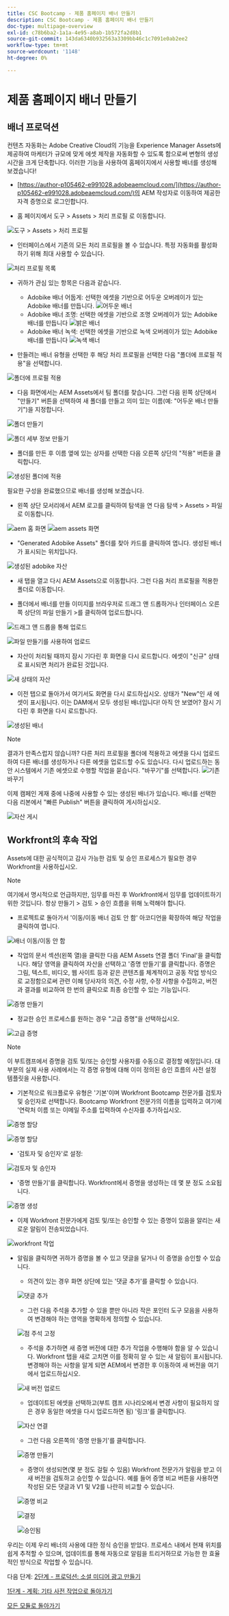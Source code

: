 ```yaml
---
title: CSC Bootcamp - 제품 홈페이지 배너 만들기
description: CSC Bootcamp - 제품 홈페이지 배너 만들기
doc-type: multipage-overview
exl-id: c78b6ba2-1a1a-4e95-a8ab-1b572fa2d8b1
source-git-commit: 143da6340b932563a3309bb46c1c7091e0ab2ee2
workflow-type: tm+mt
source-wordcount: '1148'
ht-degree: 0%

---
```


# 제품 홈페이지 배너 만들기

## 배너 프로덕션

컨텐츠 자동화는 Adobe Creative Cloud의 기능을 Experience Manager Assets에 제공하여 마케터가 규모에 맞게 에셋 제작을 자동화할 수 있도록 함으로써 변형의 생성 시간을 크게 단축합니다. 이러한 기능을 사용하여 홈페이지에서 사용할 배너를 생성해 보겠습니다!

- [https://author-p105462-e991028.adobeaemcloud.com/](https://author-p105462-e991028.adobeaemcloud.com/)의 AEM 작성자로 이동하여 제공한 자격 증명으로 로그인합니다.

- 홈 페이지에서 도구 \> Assets \> 처리 프로필 로 이동합니다.

![도구 > Assets > 처리 프로필](./images/prod-processing-profiles.png)

- 인터페이스에서 기존의 모든 처리 프로필을 볼 수 있습니다. 특정 자동화를 활성화하기 위해 최대 사용할 수 있습니다.

![처리 프로필 목록](./images/prod-profile-list.png)


- 귀하가 관심 있는 항목은 다음과 같습니다.
   - Adobike 배너 어둡게: 선택한 에셋을 기반으로 어두운 오버레이가 있는 Adobike 배너를 만듭니다.
     ![어두운 배너](./images/prod-banner-dark.jpg)
   - Adobike 배너 조명: 선택한 에셋을 기반으로 조명 오버레이가 있는 Adobike 배너를 만듭니다
     ![밝은 배너](./images/prod-banner-light.jpg)
   - Adobike 배너 녹색: 선택한 에셋을 기반으로 녹색 오버레이가 있는 Adobike 배너를 만듭니다
     ![녹색 배너](./images/prod-banner-green.jpg)

- 만들려는 배너 유형을 선택한 후 해당 처리 프로필을 선택한 다음 &quot;폴더에 프로필 적용&quot;을 선택합니다.

![폴더에 프로필 적용](./images/prod-apply-profile.png)

- 다음 화면에서는 AEM Assets에서 팀 폴더를 찾습니다. 그런 다음 왼쪽 상단에서 &quot;만들기&quot; 버튼을 선택하여 새 폴더를 만들고 의미 있는 이름(예: &quot;어두운 배너 만들기&quot;)을 지정합니다.

![폴더 만들기](./images/prod-create-profile-folder.png)

![폴더 세부 정보 만들기](./images/prod-profile-folder-details.png)

- 폴더를 만든 후 이름 옆에 있는 상자를 선택한 다음 오른쪽 상단의 &quot;적용&quot; 버튼을 클릭합니다.

![생성된 폴더에 적용](./images/prod-select-profile-folder.png)

필요한 구성을 완료했으므로 배너를 생성해 보겠습니다.

- 왼쪽 상단 모서리에서 AEM 로고를 클릭하여 탐색을 연 다음 탐색 \> Assets \> 파일로 이동합니다.

![aem 홈 화면](./images/prod-select-assets.png)
![aem assets 화면](./images/prod-select-assets-2.png)

- &quot;Generated Adobike Assets&quot; 폴더를 찾아 카드를 클릭하여 엽니다. 생성된 배너가 표시되는 위치입니다.

![생성된 adobike 자산](./images/prod-generated-banners.png)

- 새 탭을 열고 다시 AEM Assets으로 이동합니다. 그런 다음 처리 프로필을 적용한 폴더로 이동합니다.

- 폴더에서 배너를 만들 이미지를 브라우저로 드래그 앤 드롭하거나 인터페이스 오른쪽 상단의 파일 만들기 \>를 클릭하여 업로드합니다.

![드래그 앤 드롭을 통해 업로드](./images/prod-drag-drop-banner.png)

![파일 만들기를 사용하여 업로드](./images/prod-create-file.png)


- 자산이 처리될 때까지 잠시 기다린 후 화면을 다시 로드합니다. 에셋이 &quot;신규&quot; 상태로 표시되면 처리가 완료된 것입니다.

![새 상태의 자산](./images/prod-asset-processed.png)

- 이전 탭으로 돌아가서 여기서도 화면을 다시 로드하십시오. 상태가 &quot;New&quot;인 새 에셋이 표시됩니다. 이는 DAM에서 모두 생성된 배너입니다! 아직 안 보였어? 잠시 기다린 후 화면을 다시 로드합니다.

![생성된 배너](./images/prod-new-banner.png)

>[!NOTE]
>
> 결과가 만족스럽지 않습니까? 다른 처리 프로필을 폴더에 적용하고 에셋을 다시 업로드하여 다른 배너를 생성하거나 다른 에셋을 업로드할 수도 있습니다. 다시 업로드하는 동안 시스템에서 기존 에셋으로 수행할 작업을 묻습니다. &quot;바꾸기&quot;를 선택합니다.
> ![기존 ](./images/prod-replace-asset.png) 바꾸기

이제 캠페인 게재 중에 나중에 사용할 수 있는 생성된 배너가 있습니다. 배너를 선택한 다음 리본에서 &quot;빠른 Publish&quot; 버튼을 클릭하여 게시하십시오.

![자산 게시](./images/prod-publish-banner.png)

## Workfront의 후속 작업

Assets에 대한 공식적이고 감사 가능한 검토 및 승인 프로세스가 필요한 경우 Workfront을 사용하십시오.

>[!NOTE]
>
> 여기에서 명시적으로 언급하지만, 임무를 마친 후 Workfront에서 임무를 업데이트하기 위한 것입니다. 항상 만들기 > 검토 > 승인 흐름을 위해 노력해야 합니다.

- 프로젝트로 돌아가서 &#39;이동/이동 배너 검토 안 함&#39; 아코디언을 확장하여 해당 작업을 클릭하여 엽니다.

![배너 이동/이동 안 함](./images/banner-gonogo.png)

- 작업의 문서 섹션(왼쪽 열)을 클릭한 다음 AEM Assets 연결 폴더 &#39;Final&#39;을 클릭합니다. 해당 영역을 클릭하여 자산을 선택하고 &#39;증명 만들기&#39;를 클릭합니다. 증명은 그림, 텍스트, 비디오, 웹 사이트 등과 같은 콘텐츠를 체계적이고 공동 작업 방식으로 교정함으로써 관련 이해 당사자의 의견, 수정 사항, 수정 사항을 수집하고, 버전과 결과를 비교하여 한 번의 클릭으로 최종 승인할 수 있는 기능입니다.

![증명 만들기](./images/wf-create-proof.png)

- 정교한 승인 프로세스를 원하는 경우 &quot;고급 증명&quot;을 선택하십시오.

![고급 증명](./images/wf-advanced-proof.png)

>[!NOTE]
>
> 이 부트캠프에서 증명을 검토 및/또는 승인할 사용자를 수동으로 결정할 예정입니다. 대부분의 실제 사용 사례에서는 각 증명 유형에 대해 이미 정의된 승인 흐름의 사전 설정 템플릿을 사용합니다.

- 기본적으로 워크플로우 유형은 &#39;기본&#39;이며 Workfront Bootcamp 전문가를 검토자 및 승인자로 선택합니다. Bootcamp Workfront 전문가의 이름을 입력하고 여기에 &#39;연락처 이름 또는 이메일 주소를 입력하여 수신자를 추가하십시오.

![증명 할당](./images/wf-proof-assign.png)

![증명 할당](./images/wf-assign-proof-2.png)

- &#39;검토자 및 승인자&#39;로 설정:

![검토자 및 승인자](./images/wf-review-approve.png)

- &#39;증명 만들기&#39;를 클릭합니다. Workfront에서 증명을 생성하는 데 몇 분 정도 소요됩니다.

![증명 생성](./images/wf-generating-proof.png)

- 이제 Workfront 전문가에게 검토 및/또는 승인할 수 있는 증명이 있음을 알리는 새로운 알림이 전송되었습니다.

![workfront 작업](./images/wf-proof-task.png)

- 알림을 클릭하면 귀하가 증명을 볼 수 있고 댓글을 달거나 이 증명을 승인할 수 있습니다.

   - 의견이 있는 경우 화면 상단에 있는 &#39;댓글 추가&#39;를 클릭할 수 있습니다.

  ![댓글 추가](./images/wf-proof-add-comment.png)

   - 그런 다음 주석을 추가할 수 있을 뿐만 아니라 작은 포인터 도구 모음을 사용하여 변경해야 하는 영역을 명확하게 정의할 수 있습니다.

  ![점 주석 고정](./images/wf-proof-comment.png)

   - 주석을 추가하면 새 증명 버전에 대한 추가 작업을 수행해야 함을 알 수 있습니다. Workfront 탭을 새로 고치면 이를 정확히 알 수 있는 새 알림이 표시됩니다. 변경해야 하는 사항을 알게 되면 AEM에서 변경한 후 이동하여 새 버전을 여기에서 업로드하십시오.

  ![새 버전 업로드](./images/wf-upload-version.png)

   - 업데이트된 에셋을 선택하고(부트 캠프 시나리오에서 변경 사항이 필요하지 않은 경우 동일한 에셋을 다시 업로드하면 됨) &#39;링크&#39;를 클릭합니다.

  ![자산 연결](./images/wf-link-new-asset.png)

   - 그런 다음 오른쪽의 &#39;증명 만들기&#39;를 클릭합니다.

  ![증명 만들기](./images/create-new-proof.png)

   - 증명이 생성되면(몇 분 정도 걸릴 수 있음) Workfront 전문가가 알림을 받고 이 새 버전을 검토하고 승인할 수 있습니다.  예를 들어 증명 비교 버튼을 사용하면 작성된 모든 댓글과 V1 및 V2를 나란히 비교할 수 있습니다.

  ![증명 비교](./images/wf-proof-compare.png)

  ![결정](./images/make-decision-proof.png)

  ![승인됨](./images/approved.png)

우리는 이제 우리 배너의 사용에 대한 정식 승인을 받았다. 프로세스 내에서 현재 위치를 쉽게 추적할 수 있으며, 업데이트를 통해 자동으로 알림을 트리거하므로 가능한 한 효율적인 방식으로 작업할 수 있습니다.

다음 단계: [2단계 - 프로덕션: 소셜 미디어 광고 만들기](./social.md)

[1단계 - 계획: 기타 사전 작업으로 돌아가기](../planning/prework.md)

[모든 모듈로 돌아가기](../../overview.md)
